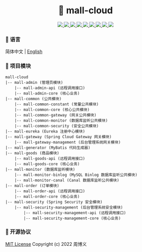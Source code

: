 <h1 align="center">🏪 mall-cloud</h1>

<p align="center">
<a target="_blank" href="https://gitee.com/zhouboyi/mall-cloud">
<img src="https://img.shields.io/badge/license-MIT-red"> 
<img src="https://img.shields.io/badge/JDK-1.8-darkcyan"> 
<img src="https://img.shields.io/badge/Spring Boot-2.3.12.RELEASE-brightgreen"> 
<img src="https://img.shields.io/badge/Spring Cloud-Hoxton.SR12-brightgreen"> 
<img src="https://img.shields.io/badge/Spring Cloud Alibaba-2.2.7.RELEASE-brightgreen"> 
<img src="https://img.shields.io/badge/MyBatis Plus-3.4.1-dodgerblue"> 
<img src="https://img.shields.io/badge/Spring Security-5.3.9.RELEASE-brightgreen"> 
<img src="https://img.shields.io/badge/Nimbus JOSE + JWT-8.16-yellowgreen"> 
<img src="https://img.shields.io/badge/Swagger2 Knife4J-2.0.9-blue"> 
</a>
</p>

### 📖 语言

简体中文 | [English](./README.en.md)

### 💼 项目模块

```
mall-cloud
|-- mall-admin (管理员模块)
    |-- mall-admin-api (远程调用接口)
    |-- mall-admin-core (核心业务)
|-- mall-common (公共模块)
    |-- mall-common-constant (常量公共模块)
    |-- mall-common-core (核心公共模块)
    |-- mall-common-gateway (网关公共模块)
    |-- mall-common-monitor (数据库监听公共模块)
    |-- mall-common-security (安全公共模块)
|-- mall-eureka (Eureka 注册中心模块)
|-- mall-gateway (Spring Cloud Gateway 网关模块)
    |-- mall-gateway-management (后台管理系统网关模块)
|-- mall-generator (MyBatis 代码生成器)
|-- mall-goods (商品模块)
    |-- mall-goods-api (远程调用接口)
    |-- mall-goods-core (核心业务)
|-- mall-monitor (数据库监听模块)
    |-- mall-monitor-binlog (MySQL Binlog 数据库监听公共模块)
    |-- mall-monitor-canal (Canal 数据库监听公共模块)
|-- mall-order (订单模块)
    |-- mall-order-api (远程调用接口)
    |-- mall-order-core (核心业务)
|-- mall-security (Spring Security 安全模块)
    |-- mall-security-management (后台管理系统安全模块)
        |-- mall-security-management-api (远程调用接口)
        |-- mall-security-management-core (核心业务)
```

### 📜 开源协议

[MIT License](https://opensource.org/licenses/MIT) Copyright (c) 2022 周博义
